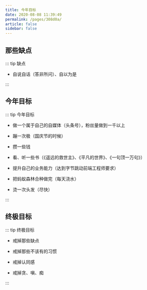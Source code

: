 ```yaml
---
title: 今年目标
date: 2020-08-08 11:39:49
permalink: /pages/308d0a/
article: false
sidebar: false
---
```


## 那些缺点

::: tip 缺点

- 自说自话（答非所问）、自以为是

:::

## 今年目标

::: tip 今年目标

- 做一个属于自己的自媒体（头条号），粉丝量做到一千以上

- 蹦一次极（国庆节的时候）

- 攒一些钱

- 看、听一些书（《遥远的救世主》、《平凡的世界》、《一句顶一万句》）
 
- 提升自己的业务能力（达到字节跳动前端工程师要求）

- 把蚂蚁森林合种做完（每天浇水）

- 烫一次头发（尽快）
  
:::

## 终极目标
::: tip 终极目标

- 戒掉那些缺点

- 戒掉那些不该有的习惯

- 戒掉认同感

- 戒掉贪、嗔、痴

:::
